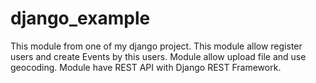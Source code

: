 # django_example

This module from one of my django project. 
This module allow register users and create Events by this users.
Module allow upload file and use geocoding.
Module have REST API with Django REST Framework.

